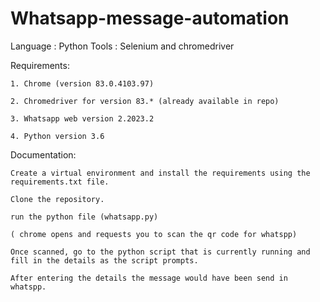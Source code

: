 # Whatsapp-message-automation



Language : Python
Tools : Selenium and chromedriver

Requirements:
	
	1. Chrome (version 83.0.4103.97)

	2. Chromedriver for version 83.* (already available in repo)

	3. Whatsapp web version 2.2023.2

	4. Python version 3.6


Documentation:

	Create a virtual environment and install the requirements using the requirements.txt file.
	
	Clone the repository.

	run the python file (whatsapp.py)

	( chrome opens and requests you to scan the qr code for whatspp)

	Once scanned, go to the python script that is currently running and fill in the details as the script prompts.
	
	After entering the details the message would have been send in whatspp.

